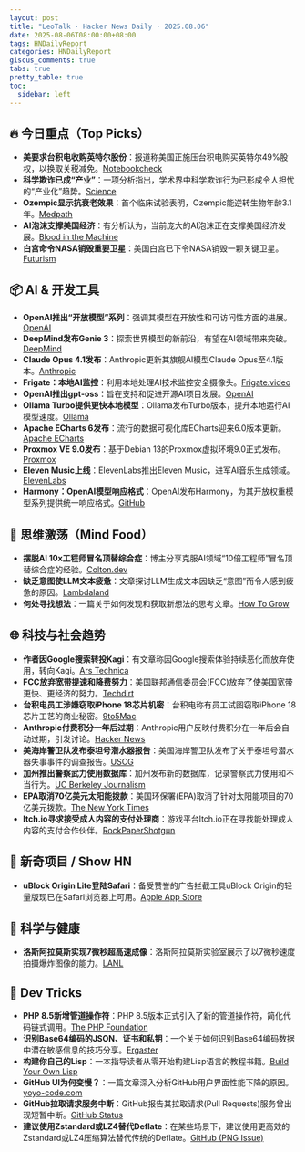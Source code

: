 ```yaml
---
layout: post
title: "LeoTalk · Hacker News Daily · 2025.08.06"
date: 2025-08-06T08:00:00+08:00
tags: HNDailyReport
categories: HNDailyReport
giscus_comments: true
tabs: true
pretty_table: true
toc:
  sidebar: left
---
```


## 🔥 今日重点（Top Picks）

- **美要求台积电收购英特尔股份**：报道称美国正施压台积电购买英特尔49%股权，以换取关税减免。[Notebookcheck](https://www.notebookcheck.net/Desperate-measures-to-save-Intel-US-reportedly-forcing-TSMC-to-buy-49-stake-in-Intel-to-secure-tariff-relief-for-Taiwan.1079424.0.html)
- **科学欺诈已成“产业”**：一项分析指出，学术界中科学欺诈行为已形成令人担忧的“产业化”趋势。[Science](https://www.science.org/content/article/scientific-fraud-has-become-industry-alarming-analysis-finds)
- **Ozempic显示抗衰老效果**：首个临床试验表明，Ozempic能逆转生物年龄3.1年。[Medpath](https://trial.medpath.com/news/5c43f09ebb6d0f8e/ozempic-shows-anti-aging-effects-in-first-clinical-trial-reversing-biological-age-by-3-1-years)
- **AI泡沫支撑美国经济**：有分析认为，当前庞大的AI泡沫正在支撑美国经济发展。[Blood in the Machine](https://www.bloodinthemachine.com/p/the-ai-bubble-is-so-big-its-propping)
- **白宫命令NASA销毁重要卫星**：美国白宫已下令NASA销毁一颗关键卫星。[Futurism](https://futurism.com/white-house-orders-nasa-destroy-important-satellite)

## 📦 AI & 开发工具

- **OpenAI推出“开放模型”系列**：强调其模型在开放性和可访问性方面的进展。[OpenAI](https://openai.com/open-models/)
- **DeepMind发布Genie 3**：探索世界模型的新前沿，有望在AI领域带来突破。[DeepMind](https://deepmind.google/discover/blog/genie-3-a-new-frontier-for-world-models/)
- **Claude Opus 4.1发布**：Anthropic更新其旗舰AI模型Claude Opus至4.1版本。[Anthropic](https://www.anthropic.com/news/claude-opus-4-1)
- **Frigate：本地AI监控**：利用本地处理AI技术监控安全摄像头。[Frigate.video](https://frigate.video/)
- **OpenAI推出gpt-oss**：旨在支持和促进开源AI项目发展。[OpenAI](https://openai.com/index/introducing-gpt-oss/)
- **Ollama Turbo提供更快本地模型**：Ollama发布Turbo版本，提升本地运行AI模型速度。[Ollama](https://ollama.com/turbo)
- **Apache ECharts 6发布**：流行的数据可视化库ECharts迎来6.0版本更新。[Apache ECharts](https://echarts.apache.org/handbook/en/basics/release-note/v6-feature/)
- **Proxmox VE 9.0发布**：基于Debian 13的Proxmox虚拟环境9.0正式发布。[Proxmox](https://www.proxmox.com/en/about/company-details/press-releases/proxmox-virtual-environment-9-0)
- **Eleven Music上线**：ElevenLabs推出Eleven Music，进军AI音乐生成领域。[ElevenLabs](https://elevenlabs.io/blog/eleven-music-is-here)
- **Harmony：OpenAI模型响应格式**：OpenAI发布Harmony，为其开放权重模型系列提供统一响应格式。[GitHub](https://github.com/openai/harmony)

## 🧠 思维激荡（Mind Food）

- **摆脱AI 10x工程师冒名顶替综合症**：博主分享克服AI领域“10倍工程师”冒名顶替综合症的经验。[Colton.dev](https://colton.dev/blog/curing-your-ai-10x-engineer-imposter-syndrome/)
- **缺乏意图使LLM文本疲惫**：文章探讨LLM生成文本因缺乏“意图”而令人感到疲惫的原因。[Lambdaland](https://lambdaland.org/posts/2025-08-04_artifical_inanity/)
- **何处寻找想法**：一篇关于如何发现和获取新想法的思考文章。[How To Grow](https://howtogrow.substack.com/p/where-to-find-ideas)

## 🌐 科技与社会趋势

- **作者因Google搜索转投Kagi**：有文章称因Google搜索体验持续恶化而放弃使用，转向Kagi。[Ars Technica](https://arstechnica.com/gadgets/2025/08/05/enough-is-enough-i-dumped-googles-worsening-search-for-kagi/)
- **FCC放弃宽带提速和降费努力**：美国联邦通信委员会(FCC)放弃了使美国宽带更快、更经济的努力。[Techdirt](https://www.techdirt.com/2025/08/05/trump-fcc-abandons-efforts-to-make-u-s-broadband-fast-and-affordable/)
- **台积电员工涉嫌窃取iPhone 18芯片机密**：台积电称有员工试图窃取iPhone 18芯片工艺的商业秘密。[9to5Mac](https://9to5mac.com/2025/08/05/tsmc-says-employees-tried-to-steal-trade-secrets-on-iphone-18-chip-process/)
- **Anthropic付费积分一年后过期**：Anthropic用户反映付费积分在一年后会自动过期，引发讨论。[Hacker News](https://news.ycombinator.com/item?id=44793446)
- **美海岸警卫队发布泰坦号潜水器报告**：美国海岸警卫队发布了关于泰坦号潜水器失事事件的调查报告。[USCG](https://www.news.uscg.mil/Press-Releases/Article/4265651/coast-guard-marine-board-of-investigation-releases-report-on-titan-submersible/)
- **加州推出警察武力使用数据库**：加州发布新的数据库，记录警察武力使用和不当行为。[UC Berkeley Journalism](https://journalism.berkeley.edu/police-records-access/)
- **EPA取消70亿美元太阳能拨款**：美国环保署(EPA)取消了针对太阳能项目的70亿美元拨款。[The New York Times](https://www.nytimes.com/2025/08/05/climate/epa-cancels-solar-energy-grants.html)
- **Itch.io寻求接受成人内容的支付处理商**：游戏平台Itch.io正在寻找能处理成人内容的支付合作伙伴。[RockPaperShotgun](https://www.rockpapershotgun.com/itchio-are-seeking-out-new-payment-processors-who-are-more-comfortable-with-adult-material)

## 📱 新奇项目 / Show HN

- **uBlock Origin Lite登陆Safari**：备受赞誉的广告拦截工具uBlock Origin的轻量版现已在Safari浏览器上可用。[Apple App Store](https://apps.apple.com/app/ublock-origin-lite/id6745342698)

## 🔬 科学与健康

- **洛斯阿拉莫斯实现7微秒超高速成像**：洛斯阿拉莫斯实验室展示了以7微秒速度拍摄爆炸图像的能力。[LANL](https://www.lanl.gov/media/publications/1663/dynamics-of-dynamic-imaging)

## 🧰 Dev Tricks

- **PHP 8.5新增管道操作符**：PHP 8.5版本正式引入了新的管道操作符，简化代码链式调用。[The PHP Foundation](https://thephp.foundation/blog/2025/07/11/php-85-adds-pipe-operator/)
- **识别Base64编码的JSON、证书和私钥**：一个关于如何识别Base64编码数据中潜在敏感信息的技巧分享。[Ergaster](https://ergaster.org/til/base64-encoded-json/)
- **构建你自己的Lisp**：一本指导读者从零开始构建Lisp语言的教程书籍。[Build Your Own Lisp](https://www.buildyourownlisp.com/)
- **GitHub UI为何变慢？**：一篇文章深入分析GitHub用户界面性能下降的原因。[yoyo-code.com](https://yoyo-code.com/why-is-github-ui-getting-so-much-slower/)
- **GitHub拉取请求服务中断**：GitHub报告其拉取请求(Pull Requests)服务曾出现短暂中断。[GitHub Status](https://www.githubstatus.com/incidents/6swp0zf7lk8h)
- **建议使用Zstandard或LZ4替代Deflate**：在某些场景下，建议使用更高效的Zstandard或LZ4压缩算法替代传统的Deflate。[GitHub (PNG Issue)](https://github.com/w3c/png/issues/39)
